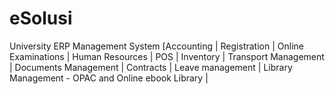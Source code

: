# eSolusi
University ERP Management System [Accounting | Registration | Online Examinations | Human Resources | POS | Inventory | Transport Management | Documents Management | Contracts | Leave management | Library Management - OPAC and Online ebook Library | 
